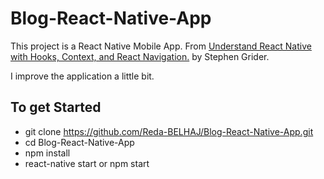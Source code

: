 # Blog-React-Native-App
 
This project is a React Native Mobile App. From [Understand React Native with Hooks, Context, and React Navigation.](https://www.udemy.com/course/the-complete-react-native-and-redux-course/) by Stephen Grider.

I improve the application a little bit.

## To get Started

- git clone https://github.com/Reda-BELHAJ/Blog-React-Native-App.git
- cd Blog-React-Native-App
- npm install
- react-native start or npm start